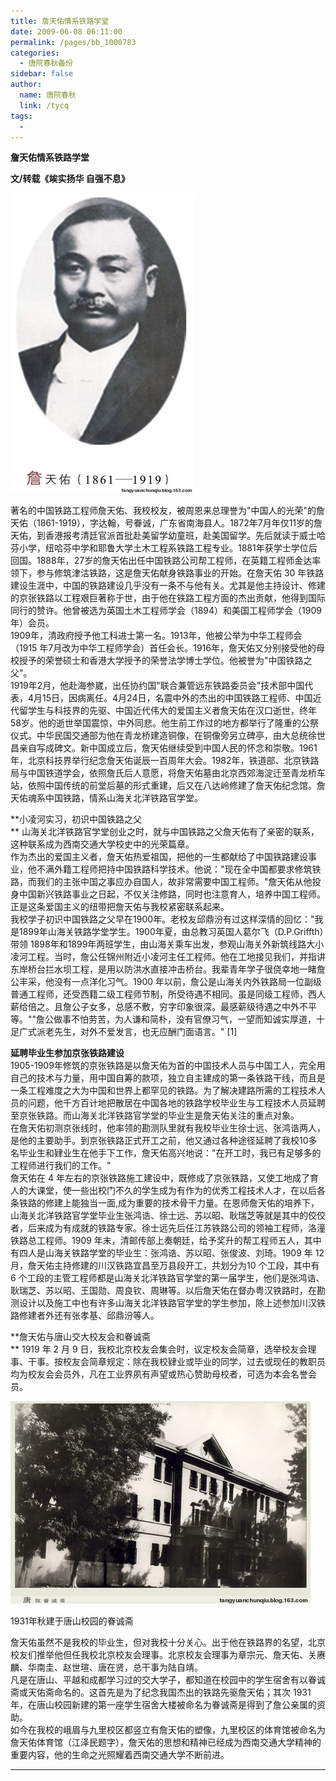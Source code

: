 ```yaml
---
title: 詹天佑情系铁路学堂
date: 2009-06-08 06:11:00
permalink: /pages/bb_1000783
categories: 
  - 唐院春秋备份
sidebar: false
author: 
  name: 唐院春秋
  link: /tycq
tags: 
  - 
---
```


**詹天佑情系铁路学堂**  

**文/转载《竢实扬华 自强不息》**

[
![](/pic/img.bimg.126.net_photo_eHG0P-WBJyXjp346D5_Wdg==_4860228422863502296.jpg)](pic/img.bimg.126.net_photo_eHG0P-WBJyXjp346D5_Wdg==_4860228422863502296.jpg)

  
著名的中国铁路工程师詹天佑、我校校友，被周恩来总理誉为"中国人的光荣"的詹天佑（1861-1919），字达翰，号眷诚，广东省南海县人。1872年7月年仅11岁的詹天佑，到香港报考清廷官派首批赴美留学幼童班，赴美国留学。先后就读于威士哈芬小学，纽哈芬中学和耶鲁大学土木工程系铁路工程专业。1881年获学士学位后回国。1888年，27岁的詹天佑出任中国铁路公司帮工程师，在英籍工程师金达率领下，参与修筑津沽铁路，这是詹天佑献身铁路事业的开始。在詹天佑
30
年铁路建设生涯中，中国的铁路建设几乎没有一条不与他有关。尤其是他主持设计、修建的京张铁路以工程艰巨著称于世，由于他在铁路工程方面的杰出贡献，他得到国际同行的赞许。他曾被选为英国土木工程师学会（1894）和美国工程师学会（1909年）会员。  
1909年，清政府授予他工科进士第一名。1913年，他被公举为中华工程师会（1915
年7月改为中华工程师学会）首任会长。1916年，詹天佑又分别接受他的母校授予的荣誉硕士和香港大学授予的荣誉法学博士学位。他被誉为"中国铁路之父"。  
1919年2月，他赴海参崴，出任协约国"联合兼管远东铁路委员会"技术部中国代表，4月15日，因病离任。4月24日，名震中外的杰出的中国铁路工程师、中国近代留学生与科技界的先驱、中国近代伟大的爱国主义者詹天佑在汉口逝世，终年
58岁。他的逝世举国震惊，中外同悲。他生前工作过的地方都举行了隆重的公祭仪式。中华民国交通部为他在青龙桥建造铜像，在铜像旁另立碑亭，由大总统徐世昌亲自写成碑文。新中国成立后，詹天佑继续受到中国人民的怀念和崇敬。1961年，北京科技界举行纪念詹天佑诞辰一百周年大会。1982年，铁道部、北京铁路局与中国铁道学会，依照詹氏后人意愿，将詹天佑墓由北京西郊海淀迁至青龙桥车站，依照中国传统的前堂后墓的形式重建，后又在八达岭修建了詹天佑纪念馆。詹天佑魂系中国铁路，情系山海关北洋铁路官学堂。  

**小凌河实习，初识中国铁路之父  
** 山海关北洋铁路官学堂创业之时，就与中国铁路之父詹天佑有了亲密的联系，这种联系成为西南交通大学校史中的光荣篇章。  
作为杰出的爱国主义者，詹天佑热爱祖国，把他的一生都献给了中国铁路建设事业，他不满外籍工程师把持中国铁路科学技术。他说："现在全中国都要求修筑铁路，而我们的主张中国之事应办自国人，故非常需要中国工程师。"詹天佑从他投身中国新兴铁路事业之日起，不仅关注修路，同时也注意育人，培养中国工程师。正是这条爱国主义的纽带把詹天佑与我校紧密联系起来。  
我校学子初识中国铁路之父早在1900年。老校友邱鼎汾有过这样深情的回忆："我是1899年山海关铁路学堂学生。1900年夏，由总教习英国人葛尔飞（D.P.Griffth）带领
1898年和1899年两班学生，由山海关乘车出发，参观山海关外新筑线路大小凌河工程。当时，詹公任锦州附近小凌河主任工程师。他在工地接见我们，并指讲东岸桥台拦水坝工程，是用以防洪水直接冲击桥台。我辈青年学子很侥幸地一睹詹公丰采，他没有一点洋化习气。1900
年以前，詹公是山海关内外铁路局一位副级普通工程师，还受西籍二级工程师节制，所受待遇不相同。虽是同级工程师，西人薪给倍之。且詹公子女多，总感不敷，穷字印象很深。最感薪级待遇之中外不平等。""詹公做事不怕劳苦，为人谦和简朴，没有官僚习气，一望而知诚实厚道，十足广式派老先生，对外不爱发言，也无应酬门面语言。"
[1]  

**延聘毕业生参加京张铁路建设**  
1905-1909年修筑的京张铁路是以詹天佑为首的中国技术人员与中国工人，完全用自己的技术与力量，用中国自筹的款项，独立自主建成的第一条铁路干线，而且是一条工程难度之大为中国和世界上都罕见的铁路。为了解决建路所需的工程技术人员的问题，他千方百计地把散居在中国各地的铁路学校毕业生与工程技术人员延聘至京张铁路。而山海关北洋铁路官学堂的毕业生是詹天佑关注的重点对象。  
在詹天佑初测京张线时，他率领的勘测队里就有我校毕业生徐士远、张鸿诰两人，是他的主要助手。到京张铁路正式开工之前，他又通过各种途径延聘了我校10多名毕业生和肄业生在他手下工作，詹天佑高兴地说："在开工时，我已有足够多的工程师进行我们的工作。"  
詹天佑在 4
年左右的京张铁路施工建设中，既修成了京张铁路，又使工地成了育人的大课堂，使一些出校门不久的学生成为有作为的优秀工程技术人才，在以后各条铁路的修建上能独当一面,成为重要的技术骨干力量。在恩师詹天佑的培养下，山海关北洋铁路官学堂毕业生张鸿诰、徐士远、苏以昭、耿瑞芝等就是其中的佼佼者，后来成为有成就的铁路专家。徐士远先后任江苏铁路公司的领袖工程师，洛潼铁路总工程师。1909
年末，清邮传部上奏朝廷，给予奖升的帮工程师五人，其中有四人是山海关铁路学堂的毕业生：张鸿诰、苏以昭、张俊波、刘琦。1909 年 12
月，詹天佑主持修建的川汉铁路宜昌至万县段开工，共划分为10 个工段，其中有 6
个工段的主管工程师都是山海关北洋铁路官学堂的第一届学生，他们是张鸿诰、耿瑞芝、苏以昭、王国勋、周良钦、周琳等。以后詹天佑在督办粤汉铁路时，在勘测设计以及施工中也有许多山海关北洋铁路官学堂的学生参加，除上述参加川汉铁路修建者外还有张孝基、邱鼎汾等人。  

**詹天佑与唐山交大校友会和眷诚斋  
** 1919 年 2 月 9
日，我校北京校友会集会时，议定校友会简章，选举校友会理事、干事。按校友会简章规定：除在我校肄业或毕业的同学，过去或现任的教职员均为校友会会员外，凡在工业界夙有声望或热心赞助母校者，可选为本会名誉会员。  

[
![](/pic/img.bimg.126.net_photo_k0llQ3woIntv55mW1VBc6Q==_3137883040370836470.jpg)](pic/img.bimg.126.net_photo_k0llQ3woIntv55mW1VBc6Q==_3137883040370836470.jpg)

1931年秋建于唐山校园的眷诚斋

  
詹天佑虽然不是我校的毕业生，但对我校十分关心。出于他在铁路界的名望，北京校友们推举他但任我校北京校友会理事。北京校友会理事为章宗元、詹天佑、关赓麟、华南圭、赵世瑄、唐在贤，总干事为陆自靖。  
凡是在唐山、平越和成都学习过的交大学子，都知道在校园中的学生宿舍有以眷诚斋或天佑斋命名的。这首先是为了纪念我国杰出的铁路先驱詹天佑；其次 1931
年，在唐山校园新建的第一座学生宿舍大楼被命名为眷诚斋是得到了詹公亲属的资助。  
如今在我校的峨眉与九里校区都竖立有詹天佑的塑像，九里校区的体育馆被命名为詹天佑体育馆（江泽民题字），詹天佑的思想和精神已经成为西南交通大学精神的重要内容，他的生命之光照耀着西南交通大学不断前进。  
  
---